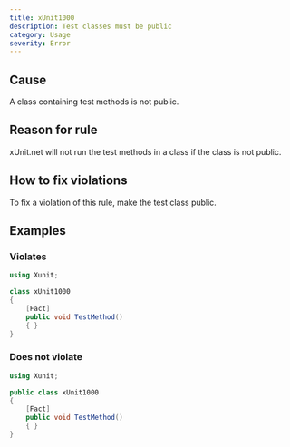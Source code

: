 ```yaml
---
title: xUnit1000
description: Test classes must be public
category: Usage
severity: Error
---
```


## Cause

A class containing test methods is not public.

## Reason for rule

xUnit.net will not run the test methods in a class if the class is not public.

## How to fix violations

To fix a violation of this rule, make the test class public.

## Examples

### Violates

```csharp
using Xunit;

class xUnit1000
{
    [Fact]
    public void TestMethod()
    { }
}
```

### Does not violate

```csharp
using Xunit;

public class xUnit1000
{
    [Fact]
    public void TestMethod()
    { }
}
```
